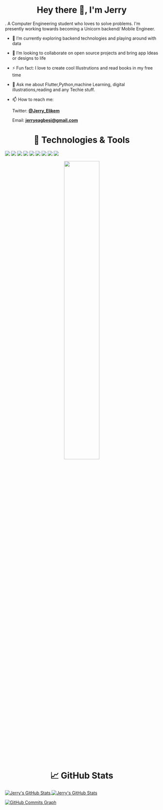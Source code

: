 <h1 align="center"> Hey there 👋, I'm Jerry </h1>. 
A Computer Engineering student who loves to solve problems. I'm presently working towards becoming 
a Unicorn backend/ Mobile Engineer. 

- 🔭 I’m currently exploring backend technologies and playing around with data
- 👯 I’m looking to collaborate on open source projects and bring app Ideas or designs to life
- ⚡ Fun fact: I love to create cool Illustrutions and read books in my free time 
- 💬 Ask me about Flutter,Python,machine Learning, digital illustrations,reading and any Techie stuff.
- 📫 How to reach me:

  Twitter: [**@Jerry_Elikem**](https://twitter.com/Jerry_Elikem)
  
  Email: **jerryeagbesi@gmail.com**
  
<h1 align="center"> 🔧 Technologies & Tools </h1>

![](https://img.shields.io/badge/OS-Linux-informational?style=flat&logo=linux&logoColor=white&color=2bbc8a)
![](https://img.shields.io/badge/Code-Python-informational?style=flat&logo=python&logoColor=white&color=2bbc8a)
![](https://img.shields.io/badge/Code-Dart-informational?style=flat&logo=dart&logoColor=white&color=2bbc8a)
![](https://img.shields.io/badge/Code-Fastapi-informational?style=flat&logo=fastapi&logoColor=white&color=2bbc8a)
![](https://img.shields.io/badge/Tools-Flask-informational?style=flat&logo=flask&logoColor=white&color=2bbc8a)
![](https://img.shields.io/badge/Tools-Mysql-informational?style=flat&logo=mysql&logoColor=white&color=2bbc8a)
![](https://img.shields.io/badge/Tools-Docker-informational?style=flat&logo=docker&logoColor=white&color=2bbc8a)
![](https://img.shields.io/badge/Tools-Figma-informational?style=flat&logo=figma&logoColor=white&color=2bbc8a)
![](https://img.shields.io/badge/Tools-Redis-informational?style=flat&logo=Redis&logoColor=white&color=2bbc8a)


<p align="center">
<img width="48%"  height="50%" src="https://github-readme-stats.vercel.app/api/top-langs/?username=JerryAgbesi&layout=compact&theme=dracula" />
</p>

<h1 align="center"> &#x1f4c8; GitHub Stats </h1>

<a href="https://github.com/JerryAgbesi/JerryAgbesi">
  <img align="center" src="https://github-readme-stats.vercel.app/api?username=JerryAgbesi&show_icons=true&theme=dracula" alt="Jerry's GitHub Stats" />
</a>
<a href="https://github.com/JerryAgbesi/JerryAgbesi">
  <img align="center" src="https://github-readme-streak-stats.herokuapp.com?user=JerryAgbesi&theme=dracula" alt="Jerry's GitHub Stats" />
</a>

<a href="http://www.github.com/JerryAgbesi"><img src="https://activity-graph.herokuapp.com/graph?username=JerryAgbesi&bg_color=282a36&color=ffffff&line=dd6387&point=79dafa&area_color=1c1917&area=true&hide_border=true&custom_title=GitHub%20Commits%20Graph" alt="GitHub Commits Graph" /></a>

